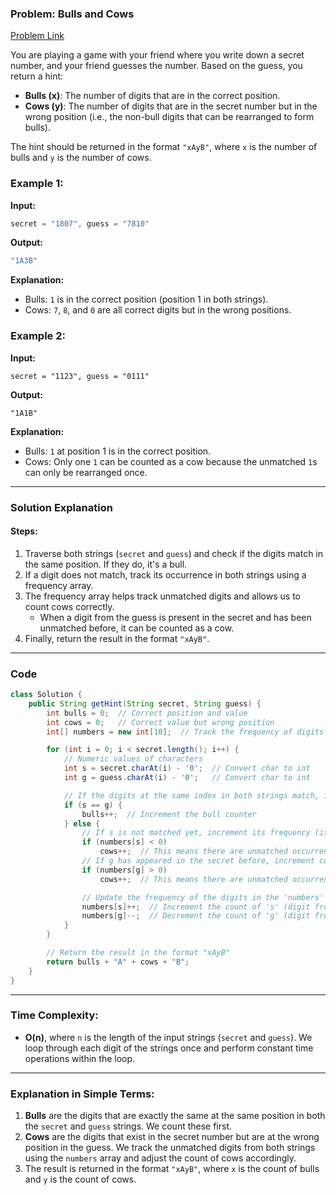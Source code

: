 ### Problem: Bulls and Cows
[Problem Link](https://leetcode.com/problems/bulls-and-cows/description/)

You are playing a game with your friend where you write down a secret number, and your friend guesses the number. Based on the guess, you return a hint:

- **Bulls (x)**: The number of digits that are in the correct position.
- **Cows (y)**: The number of digits that are in the secret number but in the wrong position (i.e., the non-bull digits that can be rearranged to form bulls).

The hint should be returned in the format `"xAyB"`, where `x` is the number of bulls and `y` is the number of cows.

### Example 1:

**Input:**
```java
secret = "1807", guess = "7810"
```

**Output:**
```java
"1A3B"
```

**Explanation:**
- Bulls: `1` is in the correct position (position 1 in both strings).
- Cows: `7`, `8`, and `0` are all correct digits but in the wrong positions.

### Example 2:

**Input:**
```
secret = "1123", guess = "0111"
```

**Output:**
```
"1A1B"
```

**Explanation:**
- Bulls: `1` at position 1 is in the correct position.
- Cows: Only one `1` can be counted as a cow because the unmatched `1`s can only be rearranged once.

---

### Solution Explanation

#### Steps:
1. Traverse both strings (`secret` and `guess`) and check if the digits match in the same position. If they do, it's a bull.
2. If a digit does not match, track its occurrence in both strings using a frequency array.
3. The frequency array helps track unmatched digits and allows us to count cows correctly.
   - When a digit from the guess is present in the secret and has been unmatched before, it can be counted as a cow.
4. Finally, return the result in the format `"xAyB"`.

---

### Code

```java
class Solution {
    public String getHint(String secret, String guess) {
        int bulls = 0;  // Correct position and value
        int cows = 0;   // Correct value but wrong position
        int[] numbers = new int[10];  // Track the frequency of digits (0-9)

        for (int i = 0; i < secret.length(); i++) {
            // Numeric values of characters
            int s = secret.charAt(i) - '0';  // Convert char to int
            int g = guess.charAt(i) - '0';   // Convert char to int

            // If the digits at the same index in both strings match, it's a bull
            if (s == g) {
                bulls++;  // Increment the bull counter
            } else {
                // If s is not matched yet, increment its frequency (it may be a cow later)
                if (numbers[s] < 0)
                    cows++;  // This means there are unmatched occurrences of 's' from previous iterations
                // If g has appeared in the secret before, increment cows
                if (numbers[g] > 0)
                    cows++;  // This means there are unmatched occurrences of 'g' from previous iterations

                // Update the frequency of the digits in the 'numbers' array
                numbers[s]++;  // Increment the count of 's' (digit from 'secret')
                numbers[g]--;  // Decrement the count of 'g' (digit from 'guess')
            }
        }

        // Return the result in the format "xAyB"
        return bulls + "A" + cows + "B";
    }
}
```

---

### Time Complexity:

- **O(n)**, where `n` is the length of the input strings (`secret` and `guess`). We loop through each digit of the strings once and perform constant time operations within the loop.

---

### Explanation in Simple Terms:

1. **Bulls** are the digits that are exactly the same at the same position in both the `secret` and `guess` strings. We count these first.
2. **Cows** are the digits that exist in the secret number but are at the wrong position in the guess. We track the unmatched digits from both strings using the `numbers` array and adjust the count of cows accordingly.
3. The result is returned in the format `"xAyB"`, where `x` is the count of bulls and `y` is the count of cows.